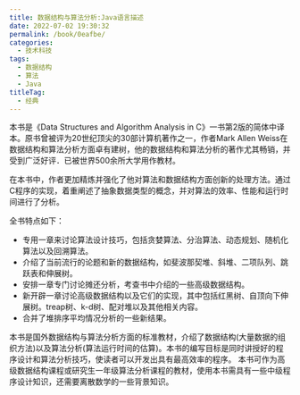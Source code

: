 ```yaml
---
title: 数据结构与算法分析:Java语言描述
date: 2022-07-02 19:30:32
permalink: /book/0eafbe/
categories:
  - 技术科技
tags:
  - 数据结构
  - 算法
  - Java
titleTag: 
  - 经典
---
```


本书是《Data Structures and Algorithm Analysis in C》一书第2版的简体中译本。原书曾被评为20世纪顶尖的30部计算机著作之一，作者Mark Allen Weiss在数据结构和算法分析方面卓有建树，他的数据结构和算法分析的著作尤其畅销，并受到广泛好评．已被世界500余所大学用作教材。

在本书中，作者更加精炼并强化了他对算法和数据结构方面创新的处理方法。通过C程序的实现，着重阐述了抽象数据类型的概念，并对算法的效率、性能和运行时间进行了分析。

全书特点如下：

- 专用一章来讨论算法设计技巧，包括贪婪算法、分治算法、动态规划、随机化算法以及回溯算法。
- 介绍了当前流行的论题和新的数据结构，如斐波那契堆、斜堆、二项队列、跳跃表和伸展树。
- 安排一章专门讨论摊还分析，考查书中介绍的一些高级数据结构。
- 新开辟一章讨论高级数据结构以及它们的实现，其中包括红黑树、自顶向下伸展树。treap树、k-d树、配对堆以及其他相关内容。
- 合并了堆排序平均情况分析的一些新结果。

本书是国外数据结构与算法分析方面的标准教材，介绍了数据结构(大量数据的组织方法)以及算法分析(算法运行时间的估算)。本书的编写目标是同时讲授好的程序设计和算法分析技巧，使读者可以开发出具有最高效率的程序。 本书可作为高级数据结构课程或研究生一年级算法分析课程的教材，使用本书需具有一些中级程序设计知识，还需要离散数学的一些背景知识。

<!-- more -->

<BookShelf
album="https://cdn.staticaly.com/gh/jonsam-ng/image-hosting@master/oxygen-space/image.70jhr7cew2w0.webp"
:pages="413"
link="https://www.aliyundrive.com/s/PChXAky5vLm"
douban="https://book.douban.com/subject/1139426/"
author="韦斯"
publisher="机械工业出版社"
intro="本书是国外数据结构与算法分析方面的标准教材，介绍了数据结构(大量数据的组织方法)以及算法分析(算法运行时间的估算)。本书的编写目标是同时讲授好的程序设计和算法分析技巧，使读者可以开发出具有最高效率的程序。 本书可作为高级数据结构课程或研究生一年级算法分析课程的教材，使用本书需具有一些中级程序设计知识，还需要离散数学的一些背景知识。"
lang="中文"
/>